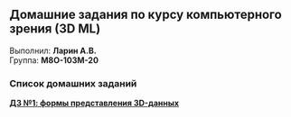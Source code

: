 ## Домашние задания по курсу компьютерного зрения (3D ML) ##

Выполнил: **Ларин А.В.**<br>
Группа: **М8О-103М-20**<br>

### Список домашних заданий ###

**[ДЗ №1: формы представления 3D-данных](https://github.com/justalgit/CompVisionCourse/blob/main/HW1/HW1_Larin.ipynb)**
